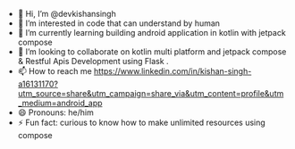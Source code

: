 - 👋 Hi, I’m @devkishansingh
- 👀 I’m interested in code that can understand by human 
- 🌱 I’m currently learning building android application in kotlin with jetpack compose 
- 💞️ I’m looking to collaborate on kotlin multi platform and jetpack compose &  Restful Apis Development using Flask .
- 📫 How to reach me https://www.linkedin.com/in/kishan-singh-a16131170?utm_source=share&utm_campaign=share_via&utm_content=profile&utm_medium=android_app
- 😄 Pronouns: he/him
- ⚡ Fun fact: curious to know how to make unlimited resources using compose

<!---
devkishansingh/devkishansingh is a ✨ special ✨ repository because its `README.md` (this file) appears on your GitHub profile.
You can click the Preview link to take a look at your changes.
--->
